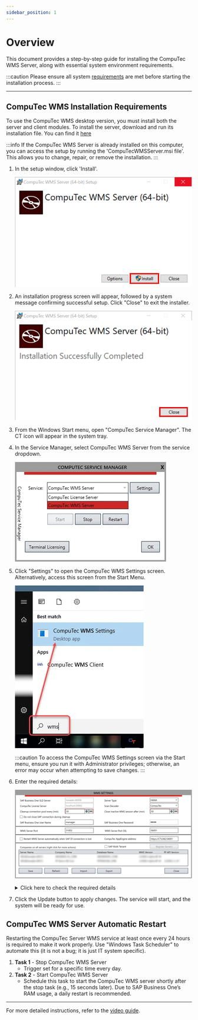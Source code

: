 ```yaml
---
sidebar_position: 1
---
```


# Overview

This document provides a step-by-step guide for installing the CompuTec WMS Server, along with essential system environment requirements.

:::caution
    Please ensure all system [requirements](../../installation/requirements.md) are met before starting the installation process.
:::

---

## CompuTec WMS Installation Requirements

To use the CompuTec WMS desktop version, you must install both the server and client modules.
To install the server, download and run its installation file. You can find it [here](../../../releases/download.md)

:::info
If the CompuTec WMS Server is already installed on this computer, you can access the setup by running the 'CompuTecWMSServer.msi file'. This allows you to change, repair, or remove the installation.
:::

1. In the setup window, click 'Install'.

    ![Install](../wms-server/media/computec-wms-setup.png)
2. An installation progress screen will appear, followed by a system message confirming successful setup. Click "Close" to exit the installer.

    ![Install Close](../wms-server/media/computec-wms-setup-01.png)
3. From the Windows Start menu, open "CompuTec Service Manager". The CT icon will appear in the system tray.

4. In the Service Manager, select CompuTec WMS Server from the service dropdown.

    ![CompuTec WMS Server](./media/computec-wms-server.webp)
5. Click "Settings" to open the CompuTec WMS Settings screen. Alternatively, access this screen from the Start Menu.

    ![CompuTec WMS Settings](./media/start-menu-wms-settings.webp)

    :::caution
       To access the CompuTec WMS Settings screen via the Start menu, ensure you run it with Administrator privileges; otherwise, an error may occur when attempting to save changes.
    :::
6. Enter the required details:

    ![CompuTec WMS - All Settings](./media/wms-all-settings.png)
    <details>
    <summary>Click here to check the required details</summary>
    <div>
    1. Server Name: This should match the server name defined in the SAP Business One System Landscape Directory. (Default port for SAP HANA: 40000)
    2. License Server Name/Address: Enter the license server name/address. (Default port for SAP HANA: 30002)
    3. Cleanup connection pool every (min): A connection pool is a cache of connections to a database. Set the interval (in minutes) for clearing the connection pool. It is created so that the connections can be reused during future requests to the database.
    4. Do not close SAP connection during cleanup: The connection to SAP will not be closed during cleanup.
    5. SAP Business One User Name: Enter the User Name.
    6. Server Type: Select either HANA or MSSQL 20XX.
    7. Barcode Decoding Type: Here, you can select the barcode decoding type:
        - **CompuTec**: CompuTec WMS adapted GS1 standard. Click [here](../../barcode-scanning/overview.md#gs1-barcode-standard---computec-decoder) to find out more
        - **Odette**: Odette standard. Click [here](../../barcode-scanning/overview.md#odette-standard) to find out more.
        - **Custom**: Barcode interpreter without prefixes and with custom ones.  Click [here](../../barcode-scanning/overview.md#gs1-barcode-standard---computec-decoder) to find out more.
    8. Close inactive CompuTec WMS session after (min): Time after which a user is logged out from CompuTec WMS (in minutes).
    9. SAP Business One Password: Enter the SAP Business One Password.
    10. WMS Server Port: Enter the server port.
    11. WMS Server Port TSL: Click [here](tsl-connection.md) to find out more about SSL connection.
    12. Restart WMS Server automatically when SAP DI connection is lost: Checking this option restarts a good service on losing CompuTec WMS to SAP Business One or a database connection. The option requires further setting up to be available to use.
        <details>
        <summary>Click here to find out more</summary>
        <div>
            Setting up an automatic CompuTec WMS Server restart in case of its crash:

            - Run Custom Configuration.
            - Go to the Common tab and check the Stop CompuTec WMS Server when the ‘Company/database connection is lost’ checkbox and save changes.
            - Run Windows Services.
            - Find CompuTec WMS Server service, right-click, and choose Properties.
            - Go to the Recovery tab.
            - Set ‘Restart the Service’ for the ‘First failure,’ ‘Second failure,’ and ‘Third failure’ fields.
            - Set ‘0’ for the ‘Restart fail count after’ and ‘Restart service after’ fields.
            - Click ‘Apply.’
        </div>
        </details>
    13. CompuTec AppEngine address: Enter the CompuTec AppEngine Address.
    14. Company-Specific Configuration Options:
    For each company on the server, right-click a company row to access additional configuration options
        1. **Install WMS Objects** - Select this option to install the CompuTec WMS objects (tables, fields) needed for the application to function correctly in the database. **This step must be completed before starting to use CompuTec WMS**. Click the option, enter the database credentials, and begin the installation process. Note: The process may vary slightly for new databases on HANA. For more details, check [here](../../../faq/faqs.md#cannot-install-computec-wms-objects-to-a-database).
        2. **Open Custom Config** - It leads to [Custom Configuration options](../../custom-configuration/overview.md).
        3. **User Settings** - In this section, you can enable a user for a specific database and set their language preference. This step is necessary for the user to work with CompuTec WMS.
        4. **Copy CC Settings to** - Copies configuration from one database to another in the same environment.
        5. **Reset CC to default** - Reverts all custom settings for the database to default.
        6. **Import CC Settings/Export CC Settings** - Export or import configuration settings to a file for easy transfer to another server.
        7. **Barcode Decoder - Export/Import Decoder Settings**. Export or import [Barcode Decoder settings](../../../user-guide/custom-decoder.md) as needed. Click [here](../../../user-guide/custom-decoder.md#decoder-definitions) to check the values set in Decoder Definition.
    15. SAP Multi-Tenant: Check this option to operate with the SAP Multi-Tenant option. After checking the option, click Register Servers. In the new form, click the last (empty) row, enter the server's IP address in Multi-Tenant, check its checkbox, and click Save.
    </div>
    </details>
7. Click the Update button to apply changes. The service will start, and the system will be ready for use.

## CompuTec WMS Server Automatic Restart

Restarting the CompuTec Server WMS service at least once every 24 hours is required to make it work properly. Use "Windows Task Scheduler" to automate this (it is not a bug; it is just IT system specific).

1. **Task 1** - Stop CompuTec WMS Server
    - Trigger set for a specific time every day.
2. **Task 2** - Start CompuTec WMS Server
   - Schedule this task to start the CompuTec WMS server shortly after the stop task (e.g., 15 seconds later). Due to SAP Business One’s RAM usage, a daily restart is recommended.

---

For more detailed instructions, refer to the [video guide](https://www.youtube.com/watch?v=O3K-E4Y0WU4).
